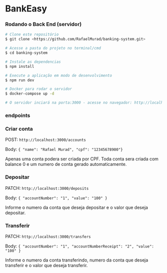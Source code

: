 # BankEasy

### Rodando o Back End (servidor)

```bash
# Clone este repositório
$ git clone <https://github.com/RafaelMurad/banking-system.git>

# Acesse a pasta do projeto no terminal/cmd
$ cd banking-system

# Instale as dependencias
$ npm install

# Execute a aplicação em modo de desenvolvimento
$ npm run dev

# Docker para rodar o servidor
$ docker-compose up -d

# O servidor inciará na porta:3000 - acesse no navegador: http://localhost:3000
```

### endpoints

<h3>Criar conta</h3>
<p>POST: <code>http://localhost:3000/accounts</code></p>
<p>Body: <code>{ "name": "Rafael Murad", "cpf": "12345678900"}</code></p>
<p> Apenas uma conta podera ser criada por CPF. Toda conta sera criada com balance 0 e um numero de conta gerado automaticamente.</p>

<h3>Depositar</h3>
<p>PATCH: <code>http://localhost:3000/deposits</code></p>
<p>Body: <code>{ "accountNumber": "1", "value": "100" }</code></p>
<p>Informe o numero da conta que deseja depositar e o valor que deseja depositar.</p>

<h3>Transferir</h3>
<p>PATCH: <code>http://localhost:3000/transfers</code></p>
<p>Body: <code>{ "accountNumber": "1", "accountNumberReceipt": "2", "value": "100" }</code></p>
<p>Informe o numero da conta transferindo, numero da conta que deseja transferir e o valor que deseja transferir.</p>
